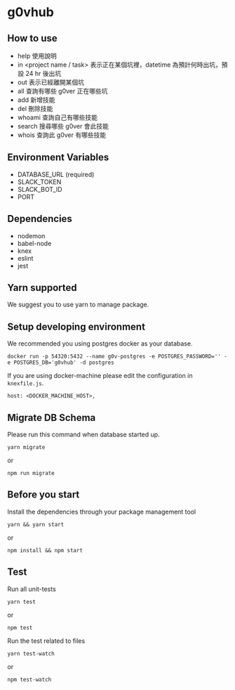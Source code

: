 # g0vhub

## How to use

- help 使用說明
- in <project name / task> <datetime> 表示正在某個坑裡，datetime 為預計何時出坑，預設 24 hr 後出坑
- out 表示已經離開某個坑
- all 查詢有哪些 g0ver 正在哪些坑
- add <skill name> 新增技能
- del <skill name> 刪除技能
- whoami 查詢自己有哪些技能
- search <skill name> 搜尋哪些 g0ver 會此技能
- whois <slack id> 查詢此 g0ver 有哪些技能

## Environment Variables

* DATABASE_URL (required)
* SLACK_TOKEN
* SLACK_BOT_ID
* PORT

## Dependencies

* nodemon
* babel-node
* knex
* eslint
* jest

## Yarn supported

We suggest you to use yarn to manage package.

## Setup developing environment

We recommended you using postgres docker as your database.

```
docker run -p 54320:5432 --name g0v-postgres -e POSTGRES_PASSWORD='' -e POSTGRES_DB='g0vhub' -d postgres
```

If you are using docker-machine please edit the configuration in `knexfile.js`.

```
host: <DOCKER_MACHINE_HOST>,
```

## Migrate DB Schema

Please run this command when database started up.

```
yarn migrate
```
or
```
npm run migrate
```

## Before you start

Install the dependencies through your package management tool

```
yarn && yarn start
```
or
```
npm install && npm start
```

## Test

Run all unit-tests

```
yarn test
```
or
```
npm test
```

Run the test related to files

```
yarn test-watch
```
or
```
npm test-watch
```

